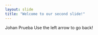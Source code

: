 ```yaml
---
layout: slide
title: "Welcome to our second slide!"
---
```

Johan Prueba
Use the left arrow to go back!
